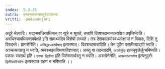 ```yaml
---
index:  5.3.35
sutra:  एनबन्यतरस्यामदूरेऽपञ्चम्याः
vritti:  padamanjari
---
```


अदूरे चेत्यादि। यद्यप्यवधिरवधिमान् वा सूत्रे न श्रूयते, तथापि दिक्शब्दानामवध्यपेक्षा प्रवृत्तिर्भवति। अवधिश्चावधिमन्तमपेक्षते इति सामर्थ्यादेव विशेषो लभ्यते। तत्र देशकालयोरवध्यपेक्षायां न विवादः, दिशि तु विवदन्ते।
प्रागसेरिति। `असिपुरधवश्चैषाम्` इत्यस्मात्। दिवशब्दमात्रादिति। तेन पूर्वेण वसतीत्याद्यपी भवति। अञ्चत्यन्तात्तु न भवति; व्यवस्थइतविभाषाविज्ञानात्। अस्तु वा तदन्तादपि, `अञ्चेर्लुक्` इत्यनुवृत्तेर्लुग्भविष्यति।
पकारः स्वरार्थ इति। `एनपा द्वितीया` इति विशेषणार्थस्तु न भवति। अस्त्वेनेनेति, `अतसर्थप्रत्ययेन` इत्यनुवृत्तेः `द्वितीयाटौःस्वेनः` इत्यस्यात्र ग्रहणं न भविष्यति ।।


